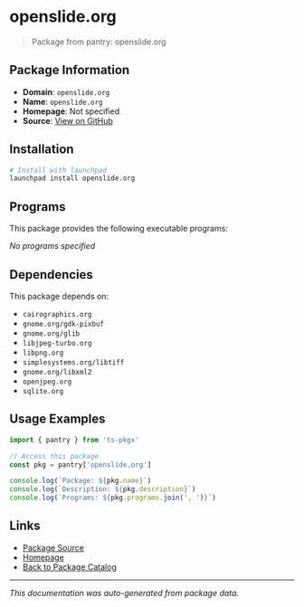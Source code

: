 # openslide.org

> Package from pantry: openslide.org

## Package Information

- **Domain**: `openslide.org`
- **Name**: `openslide.org`
- **Homepage**: Not specified
- **Source**: [View on GitHub](https://github.com/pkgxdev/pantry/tree/main/projects/openslide.org/package.yml)

## Installation

```bash
# Install with launchpad
launchpad install openslide.org
```

## Programs

This package provides the following executable programs:

*No programs specified*

## Dependencies

This package depends on:

- `cairographics.org`
- `gnome.org/gdk-pixbuf`
- `gnome.org/glib`
- `libjpeg-turbo.org`
- `libpng.org`
- `simplesystems.org/libtiff`
- `gnome.org/libxml2`
- `openjpeg.org`
- `sqlite.org`

## Usage Examples

```typescript
import { pantry } from 'ts-pkgx'

// Access this package
const pkg = pantry['openslide.org']

console.log(`Package: ${pkg.name}`)
console.log(`Description: ${pkg.description}`)
console.log(`Programs: ${pkg.programs.join(', ')}`)
```

## Links

- [Package Source](https://github.com/pkgxdev/pantry/tree/main/projects/openslide.org/package.yml)
- [Homepage](#)
- [Back to Package Catalog](../../package-catalog.md)

---

*This documentation was auto-generated from package data.*
